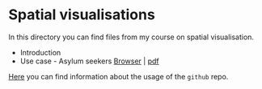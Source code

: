 Spatial visualisations
====================

In this directory you can find files from my course on spatial visualisation. 

- Introduction 
- Use case - Asylum seekers [Browser](https://github.com/Japhilko/GeoData/blob/master/2015/Asylum_seekers.md) |  [pdf](https://github.com/Japhilko/GeoData/blob/master/2015/Asylum_seekers.pdf)


[Here](https://github.com/Japhilko/GeoData/blob/master/2015/github.md) you can find information about the usage of the `github` repo.